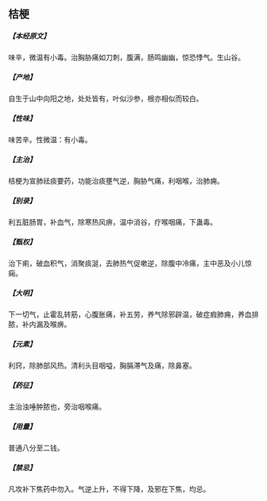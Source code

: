 ## 桔梗

##### 【本经原文】
味辛，微温有小毒。治胸胁痛如刀刺，腹满，肠鸣幽幽，惊恐悸气。生山谷。
##### 【产地】
自生于山中向阳之地，处处皆有，叶似沙参，根亦相似而较白。
##### 【性味】
味苦辛。性微温：有小毒。
##### 【主治】
桔梗为宣肺祛痰要药，功能治痰壅气逆，胸胁气痛，利咽喉，治肺痈。
##### 【别录】
利五脏肠胃，补血气，除寒热风痹，温中消谷，疗喉咽痛，下蛊毒。
##### 【甄权】
治下痢，破血积气，消聚痰涎，去肺热气促嗽逆，除腹中冷痛，主中恶及小儿惊痫。
##### 【大明】
下一切气，止霍乱转筋，心腹胀痛，补五劳，养气除邪辟温，破症瘕肺痈，养血排脓，补内漏及喉痹。
##### 【元素】
利窍，除肺部风热。清利头目咽嗌，胸膈滞气及痛，除鼻塞。
##### 【药征】
主治浊唾肿脓也，旁治咽喉痛。
##### 【用量】
普通八分至二钱。
##### 【禁忌】
凡攻补下焦药中勿入。气逆上升，不得下降，及邪在下焦，均忌。